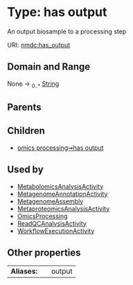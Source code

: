 
# Type: has output


An output biosample to a processing step

URI: [nmdc:has_output](https://microbiomedata/meta/has_output)


## Domain and Range

None ->  <sub>0..*</sub> [String](types/String.md)

## Parents


## Children

 *  [omics processing➞has output](omics_processing_has_output.md)

## Used by

 * [MetabolomicsAnalysisActivity](MetabolomicsAnalysisActivity.md)
 * [MetagenomeAnnotationActivity](MetagenomeAnnotationActivity.md)
 * [MetagenomeAssembly](MetagenomeAssembly.md)
 * [MetaproteomicsAnalysisActivity](MetaproteomicsAnalysisActivity.md)
 * [OmicsProcessing](OmicsProcessing.md)
 * [ReadQCAnalysisActivity](ReadQCAnalysisActivity.md)
 * [WorkflowExecutionActivity](WorkflowExecutionActivity.md)

## Other properties

|  |  |  |
| --- | --- | --- |
| **Aliases:** | | output |

